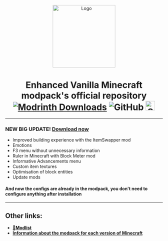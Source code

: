 <p align="center"><img src="https://cdn.modrinth.com/data/1EWqZYl7/0e311d6391f764789d4071aaa96b7b69ffe26b6f.png" alt="Logo" width="200">

<h1 align="center"> Enhanced Vanilla Minecraft modpack's official repository  <br>
    <a href="https://modrinth.com/modpack/enhanced-vanilla-minecraft"><img alt="Modrinth Downloads" src="https://img.shields.io/modrinth/dt/1EWqZYl7?style=for-the-badge&logo=modrinth&label=Download%20from%20Modrinth&color=dark%20green"></a>
    <a><img alt="GitHub" src="https://img.shields.io/github/license/nikallow/Enhanced-vanilla-minecraft?style=for-the-badge&color=dark%20green"></a>
    <a href="https://fabricmc.net/"><img src="https://cdn.discordapp.com/attachments/705864145169416313/969720133998239794/fabric_supported.png"
        alt="Supported on Fabric" height="30"
    ></a>
</h1>

---
### NEW BIG UPDATE! [Download now](https://modrinth.com/modpack/enhanced-vanilla-minecraft/version/1.20.1_5a)

- Improved building experience with the ItemSwapper mod
- Emotions
- F3 menu without unnecessary information
- Ruler in Minecraft with Block Meter mod
- Informative Advancements menu
- Custom item textures
- Optimisation of block entities
- Update mods 

#### And now the configs are already in the modpack, you don't need to configure anything after installation
---

## Other links:

* [**📜Modlist**](https://github.com/nikallow/Enhanced-vanilla-minecraft/blob/main/MODLIST.md)
* [**Information about the modpack for each version of Minecraft**](https://github.com/nikallow/Enhanced-vanilla-minecraft/blob/main/versions.md)